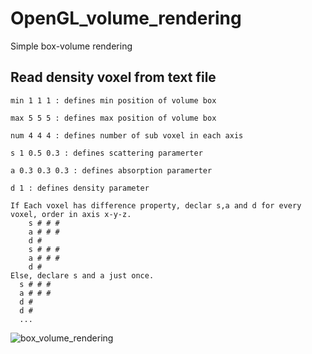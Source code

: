 # OpenGL_volume_rendering
Simple box-volume rendering

## Read density voxel from text file

  ```
  min 1 1 1 : defines min position of volume box
  
  max 5 5 5 : defines max position of volume box
  
  num 4 4 4 : defines number of sub voxel in each axis
  
  s 1 0.5 0.3 : defines scattering paramerter
  
  a 0.3 0.3 0.3 : defines absorption paramerter
  
  d 1 : defines density parameter
  
  If Each voxel has difference property, declar s,a and d for every voxel, order in axis x-y-z.
      s # # # 
      a # # # 
      d #
      s # # # 
      a # # # 
      d # 
  Else, declare s and a just once.
    s # # #
    a # # # 
    d #
    d #
    ...
 ```
 
 ![box_volume_rendering](https://user-images.githubusercontent.com/60053627/220272468-59c1b455-f01e-4e07-8626-ff1007f43442.png)
